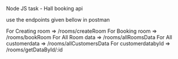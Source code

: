 Node JS task - Hall booking api

use the endpoints given bellow in postman

For Creating room => /rooms/createRoom
For Booking room => /rooms/bookRoom
For All Room data => /rooms/allRoomsData
For All customerdata => /rooms/allCustomersData
For customerdatabyId => /rooms/getDataById/:id